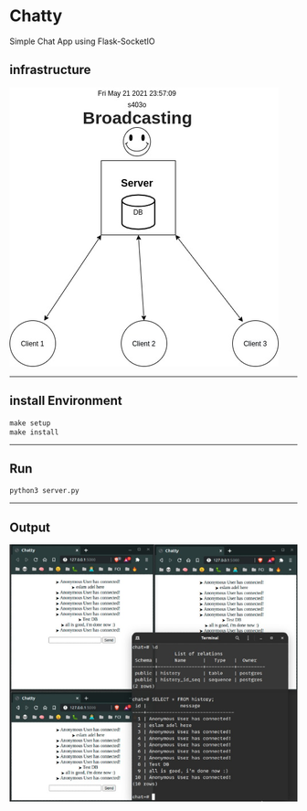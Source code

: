 # Chatty
Simple Chat App using Flask-SocketIO

## infrastructure
![Project Output](static/diagram.jpg)
 
---

## install Environment
    make setup
    make install
---

## Run
    python3 server.py
---

## Output
![Project Output](static/out.jpg)
